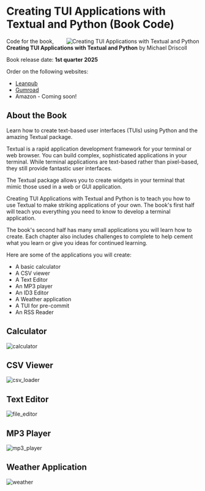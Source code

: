 # Creating TUI Applications with Textual and Python  (Book Code)

<a href="https://leanpub.com/textual"><img src="https://www.blog.pythonlibrary.org/wp-content/uploads/2025/02/textual_thumb.jpg" alt="Creating TUI Applications with Textual and Python" align="right"></a>

Code for the book, **Creating TUI Applications with Textual and Python** by Michael Driscoll

Book release date: **1st quarter 2025**

Order on the following websites:

 - [Leanpub](https://leanpub.com/textual)
 - [Gumroad](https://driscollis.gumroad.com/l/openpyxl)
 - Amazon - Coming soon!

## About the Book

Learn how to create text-based user interfaces (TUIs) using Python and the amazing Textual package.

Textual is a rapid application development framework for your terminal or web browser. You can build complex, sophisticated applications in your terminal. While terminal applications are text-based rather than pixel-based, they still provide fantastic user interfaces.

The Textual package allows you to create widgets in your terminal that mimic those used in a web or GUI application.

Creating TUI Applications with Textual and Python is to teach you how to use Textual to make striking applications of your own. The book's first half will teach you everything you need to know to develop a terminal application.

The book's second half has many small applications you will learn how to create. Each chapter also includes challenges to complete to help cement what you learn or give you ideas for continued learning.

Here are some of the applications you will create:

- A basic calculator
- A CSV viewer
- A Text Editor
- An MP3 player
- An ID3 Editor
- A Weather application
- A TUI for pre-commit
- An RSS Reader

## Calculator

![calculator](https://github.com/user-attachments/assets/10d84c49-7971-450e-943f-c2cd83647cc7)

## CSV Viewer

![csv_loader](https://github.com/user-attachments/assets/2cd57216-34f0-47fc-acea-2644ed69468d)

## Text Editor

![file_editor](https://github.com/user-attachments/assets/57acb130-649e-4ac5-a720-b0c7a5f62b9a)

## MP3 Player

![mp3_player](https://github.com/user-attachments/assets/d502d73b-0646-4443-a741-36b00c7c51f9)

## Weather Application

![weather](https://github.com/user-attachments/assets/4a234f8f-2961-45ca-b025-d3c7b5c97eb9)
